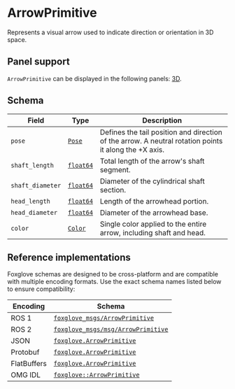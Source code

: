 # ArrowPrimitive

Represents a visual arrow used to indicate direction or orientation in 3D space.

## Panel support

<!--TODO: Link missing documentation when available-->

`ArrowPrimitive` can be displayed in the following panels: [3D](#).

## Schema

| Field            | Type                                     | Description                                                                                           |
| ---------------- | ---------------------------------------- | ----------------------------------------------------------------------------------------------------- |
| `pose`           | [`Pose`](./pose.md)                      | Defines the tail position and direction of the arrow. A neutral rotation points it along the +X axis. |
| `shaft_length`   | [`float64`](./built-in-types.md#float64) | Total length of the arrow's shaft segment.                                                            |
| `shaft_diameter` | [`float64`](./built-in-types.md#float64) | Diameter of the cylindrical shaft section.                                                            |
| `head_length`    | [`float64`](./built-in-types.md#float64) | Length of the arrowhead portion.                                                                      |
| `head_diameter`  | [`float64`](./built-in-types.md#float64) | Diameter of the arrowhead base.                                                                       |
| `color`          | [`Color`](./color.md)                    | Single color applied to the entire arrow, including shaft and head.                                   |

## Reference implementations

Foxglove schemas are designed to be cross-platform and are compatible with multiple encoding formats. Use the exact schema names listed below to ensure compatibility:

| Encoding    | Schema                                                                                                                         |
| ----------- | ------------------------------------------------------------------------------------------------------------------------------ |
| ROS 1       | [`foxglove_msgs/ArrowPrimitive`](https://github.com/foxglove/foxglove-msgs/blob/main/foxglove_msgs/msg/ArrowPrimitive.msg)     |
| ROS 2       | [`foxglove_msgs/msg/ArrowPrimitive`](https://github.com/foxglove/foxglove-msgs/blob/main/foxglove_msgs/msg/ArrowPrimitive.msg) |
| JSON        | [`foxglove.ArrowPrimitive`](https://github.com/foxglove/foxglove-sdk/blob/main/schemas/jsonschema/ArrowPrimitive.json)         |
| Protobuf    | [`foxglove.ArrowPrimitive`](https://github.com/foxglove/foxglove-sdk/blob/main/schemas/proto/foxglove/ArrowPrimitive.proto)    |
| FlatBuffers | [`foxglove.ArrowPrimitive`](https://github.com/foxglove/foxglove-sdk/blob/main/schemas/flatbuffer/ArrowPrimitive.fbs)          |
| OMG IDL     | [`foxglove::ArrowPrimitive`](https://github.com/foxglove/foxglove-sdk/blob/main/schemas/omgidl/foxglove/ArrowPrimitive.idl)    |
